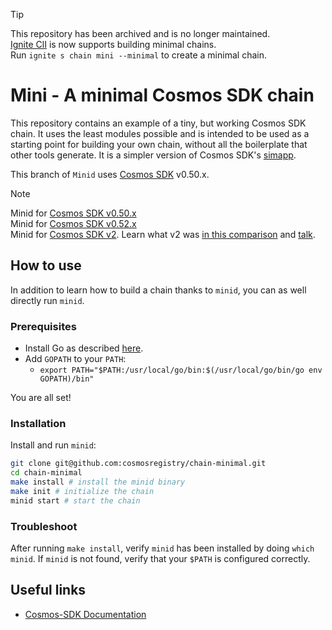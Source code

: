 > [!tip]
> This repository has been archived and is no longer maintained.  
> [Ignite ClI](https://github.com/ignite/cli) is now supports building minimal chains.  
> Run `ignite s chain mini --minimal` to create a minimal chain.

# Mini - A minimal Cosmos SDK chain

This repository contains an example of a tiny, but working Cosmos SDK chain.
It uses the least modules possible and is intended to be used as a starting point for building your own chain, without all the boilerplate that other tools generate. It is a simpler version of Cosmos SDK's [simapp](https://github.com/cosmos/cosmos-sdk/tree/main/simapp).

This branch of `Minid` uses [Cosmos SDK](https://github.com/cosmos/cosmos-sdk) v0.50.x.

> [!note]
> Minid for [Cosmos SDK v0.50.x](https://github.com/cosmonity/chain-minimal/blob/v0.50.x)  
> Minid for [Cosmos SDK v0.52.x](https://github.com/cosmonity/chain-minimal/blob/v0.52.x)  
> Minid for [Cosmos SDK v2](https://github.com/cosmonity/chain-minimal/blob/v2). Learn what v2 was [in this comparison](https://gist.github.com/julienrbrt/6f737f275f784c5540dcbd64dfa982a5) and [talk](https://www.youtube.com/watch?v=Am6eDVRVZSw).  

## How to use

In addition to learn how to build a chain thanks to `minid`, you can as well directly run `minid`.

### Prerequisites

* Install Go as described [here](https://go.dev/doc/install).
* Add `GOPATH` to your `PATH`:
  * `export PATH="$PATH:/usr/local/go/bin:$(/usr/local/go/bin/go env GOPATH)/bin"`

You are all set!

### Installation

Install and run `minid`:

```sh
git clone git@github.com:cosmosregistry/chain-minimal.git
cd chain-minimal
make install # install the minid binary
make init # initialize the chain
minid start # start the chain
```

### Troubleshoot

After running `make install`, verify `minid` has been installed by doing `which minid`.
If `minid` is not found, verify that your `$PATH` is configured correctly.

## Useful links

* [Cosmos-SDK Documentation](https://docs.cosmos.network/)
